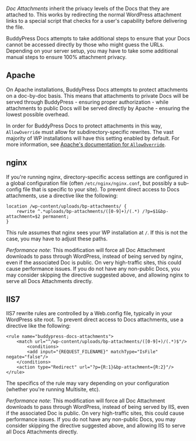 _Doc Attachments_ inherit the privacy levels of the Docs that they are attached to. This works by redirecting the normal WordPress attachment links to a special script that checks for a user's capability before delivering the file.

BuddyPress Docs attempts to take additional steps to ensure that your Docs cannot be accessed directly by those who might guess the URLs. Depending on your server setup, you may have to take some additional manual steps to ensure 100% attachment privacy.

## Apache

On Apache installations, BuddyPress Docs attempts to protect attachments on a doc-by-doc basis. This means that attachments to private Docs will be served through BuddyPress - ensuring proper authorization - while attachments to public Docs will be served directly by Apache - ensuring the lowest possible overhead.

In order for BuddyPress Docs to protect attachments in this way, `AllowOverride` must allow for subdirectory-specific rewrites. The vast majority of WP installations will have this setting enabled by default. For more information, see <a href="https://httpd.apache.org/docs/current/mod/core.html#allowoverride">Apache's documentation for `AllowOverride`</a>.

## nginx

If you're running nginx, directory-specific access settings are configured in a global configuration file (often `/etc/nginx/nginx.conf`, but possibly a sub-config file that is specific to your site). To prevent direct access to Docs attachments, use a directive like the following:

    location /wp-content/uploads/bp-attachments/ {
        rewrite ^.*uploads/bp-attachments/([0-9]+)/(.*) /?p=$1&bp-attachment=$2 permanent;
    }

This rule assumes that nginx sees your WP installation at `/`. If this is not the case, you may have to adjust these paths.

*Performance note*: This modification will force all Doc Attachment downloads to pass through WordPress, instead of being served by nginx, even if the associated Doc is public. On very high-traffic sites, this could cause performance issues. If you do not have any non-public Docs, you may consider skipping the directive suggested above, and allowing nginx to serve all Docs Attachments directly.

## IIS7

IIS7 rewrite rules are controlled by a Web.config file, typically in your WordPress site root. To prevent direct access to Docs attachments, use a directive like the following:

    <rule name="buddypress-docs-attachments">
        <match url="^/wp-content/uploads/bp-attachments/([0-9]+)/(.*)$"/>
            <conditions>
	        <add input="{REQUEST_FILENAME}" matchType="IsFile" negate="false"/>
	    </conditions>
        <action type="Redirect" url="?p={R:1}&bp-attachment={R:2}"/>
    </rule>

The specifics of the rule may vary depending on your configuration (whether you're running Multisite, etc).

*Performance note*: This modification will force all Doc Attachment downloads to pass through WordPress, instead of being served by IIS, even if the associated Doc is public. On very high-traffic sites, this could cause performance issues. If you do not have any non-public Docs, you may consider skipping the directive suggested above, and allowing IIS to serve all Docs Attachments directly.
